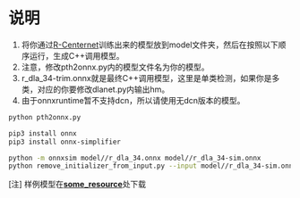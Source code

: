# 说明
1. 将你通过[R-Centernet](https://github.com/ZeroE04/R-CenterNet)训练出来的模型放到model文件夹，然后在按照以下顺序运行，生成C++调用模型。
2. 注意，修改pth2onnx.py内的模型文件名为你的模型。
3. r_dla_34-trim.onnx就是最终C++调用模型，这里是单类检测，如果你是多类，对应的你要修改dlanet.py内输出hm。
4. 由于onnxruntime暂不支持dcn，所以请使用无dcn版本的模型。

```Bash
python pth2onnx.py
```	
```Bash
pip3 install onnx
pip3 install onnx-simplifier
```	
```Bash
python -m onnxsim model//r_dla_34.onnx model//r_dla_34-sim.onnx
python remove_initializer_from_input.py --input model//r_dla_34-sim.onnx --out model//r_dla_34-trim.onnx
```

[注]
样例模型在[**some_resource**](https://github.com/ZeroE04/some_resource/tree/main/R-CenterNet_onnxruntime/pth2onnx/model)处下载
